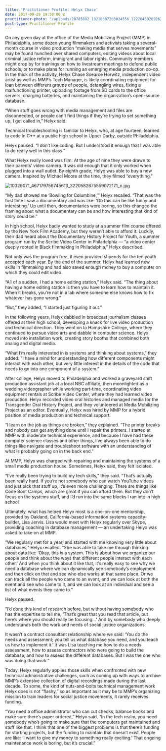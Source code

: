 ```yaml
---
title: 'Practitioner Profile: Helyx Chase'
date: 2017-09-29 19:50:00 Z
practitioner-photo: "/uploads/20785882_10210387203024556_1222645926926259041_o.jpg"
post-type: Practitioner Profile
---
```


On any given day at the office of the Media Mobilizing Project (MMP) in Philadelphia, some dozen young filmmakers and activists taking a several-month course in video production “making media that serves movements” may be found hunched over shared computers, editing videos about local criminal justice reform, immigrant and labor rights. Community members might drop by for trainings on how to livestream meetings to defend public schools, or to make plans for running an emerging media production co-op. In the thick of the activity, Helyx Chase Scearce Horwitz, independent video artist as well as MMP’s Tech Manager, is likely coordinating equipment for loan between different groups of people, detangling wires, fixing a malfunctioning printer, uploading footage from SD cards to the office servers, charging batteries, and maintaining the organization’s open-source database.

“When stuff goes wrong with media management and files are disconnected, or people can’t find things if they’re trying to set something up, I get called in,” Helyx said.

Technical troubleshooting is familiar to Helyx, who, at age fourteen, learned to code in C\+\+ at a public high school in Upper Darby, outside Philadelphia.

Helyx paused. “I don’t like coding. But I understood it enough that I was able to do really well in this class.”

What Helyx really loved was film. At the age of nine they were drawn to their parents’ video camera. It was old enough that it only worked when plugged into a wall outlet. By eighth grade, Helyx was able to buy a new camera. Inspired by Michael Moore at the time, they filmed “everything.”

![10329071_467179756745613_3220582675559072171_n.jpg](/uploads/10329071_467179756745613_3220582675559072171_n.jpg)

“My dad showed me ‘Bowling for Columbine,’” Helyx recalled. “That was the first time I saw a documentary and was like: ‘Oh this can be like funny and interesting.’ Up until then, documentaries were boring, so this changed the framing about what a documentary can be and how interesting that kind of story could be.”

In high school, Helyx badly wanted to study at a summer film course offered by the New York Film Academy, but they weren’t able to afford it. Luckily, their dad heard about the Documentary History Project for Youth, a summer program run by the Scribe Video Center in Philadelphia — “a video center deeply rooted in Black filmmaking in Philadelphia,” Helyx described.

Not only was the program free, it even provided stipends for the ten youth accepted each year. By the end of the summer, Helyx had learned new skills in filmmaking and had also saved enough money to buy a computer on which they could edit video.

“All of a sudden, I had a home editing station,” Helyx said. “The thing about having a home
editing station is then you have to learn how to maintain it. When it breaks, you’re not in a lab where someone else knows how to fix whatever has gone wrong.”

“But,” they added, “I started just figuring it out.”

In the following years, Helyx dabbled in broadcast journalism classes offered at their high school, developing a knack for live video production and technical direction. They went on to Hampshire College, where they continued to pursue video arts and dabble in computer science. Helyx moved into installation work, creating story booths that combined both analog and digital media.

“What I’m really interested in is systems and thinking about systems,” they added. “I have a mind for understanding how different components might interact with each other, but very little interest in the details of the code that needs to go into one component of a system.”

After college, Helyx moved to Philadelphia and worked a graveyard shift production assistant job at a local NBC affiliate, then moonlighted as a wedding videographer while working part-time, coordinating video equipment rentals at Scribe Video Center, where they had learned video production. Helyx recorded video oral histories and managed media for the Transgender Oral History Project, and they volunteered at Media Mobilizing Project as an editor. Eventually, Helyx was hired by MMP for a hybrid position of media production and technical support.

“I learn on the job as things are broken,” they explained. “The printer breaks and nobody can get anything done until I repair the printers. I started at MMP with moderate technical experience, and because I have had these computer science classes and other things, I’ve always been able to do things like navigate and troubleshoot software with an understanding of what is probably going on in the back end.”

At MMP, Helyx was charged with repairing and maintaining the systems of a small media production house. Sometimes, Helyx said, they felt isolated.

“I’ve really been trying to build my tech skills,” they said. “That’s actually been really hard. If you’re not somebody who can watch YouTube videos and just pick that stuff up, it’s even more challenging. There are things like Code Boot Camps, which are great if you can afford them. But they don’t focus on the systems stuff, and I’d run into the same blocks I ran into in high school

Ultimately, what has helped Helyx most is a one-on-one mentorship, provided by Oakland, California-based information systems capacity-builder, Lisa Jervis. Lisa would meet with Helyx regularly over Skype, providing coaching in database management — an undertaking Helyx was asked to take on at MMP.

“We regularly met for a year, and started with me knowing very little about databases,” Helyx recalled. “She was able to take me through thinking about data like: ‘Okay, this is a system. This is about how we organize our people and think about the ways that different people interact with each other.’ And when you think about it like that, it’s really easy to see why we need a database where we can dynamically see somebody’s employment and then click on that and see who else works at that same place. Or we can track all the people who came to an event, and we can look at both the event and see who came to it, and we can look at an individual and see a list of what events they came to.”

Helyx paused.

“I’d done this kind of research before, but without having somebody who has the expertise to tell me, ‘That‘s great that you read that article, but here’s where you should really be focusing...’ And by somebody who deeply understands both the work and needs of social justice organizations.

It wasn’t a contract consultant relationship where we said: ‘You do the needs and assessment; you tell us what database you need, and you teach us how to implement it.’ It was Lisa teaching me how to do a needs assessment, how to assess contractors who were going to build the database, and how to assess the different databases. But I was the one who was doing that work.”

Today, Helyx regularly applies those skills when confronted with new technical administrative challenges, such as coming up with ways to archive MMP’s extensive collection of digital recordings made during the last decade. To some, the kind of nuts-and-bolts technical management work Helyx does is not “flashy,” so as important as it may be to MMP’s organizing mission to train leaders for social justice movements, it rarely receives funding.

“You need a office administrator who can cut checks, balance books and make sure there’s paper ordered,” Helyx said. “In the tech realm, you need somebody who’s going to make sure that the computers get maintained and stuff like that. I think that one of the biggest problems is that there’s funding for starting projects, but the funding to maintain that doesn’t exist. People are like: ‘I want to give my money to something really exciting.’ That ongoing maintenance work is boring, but it’s crucial.”